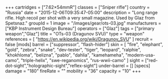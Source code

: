 +++
cartridges = ["7.62×54mmR"]
classes = ["Sniper rifle"]
country = "Russia"
date = "2015-12-06T09:35:47-05:00"
description = "Long range rifle. High recoil per shot with a very small magazine. Used by Glaz from Spetsnaz."
groupId = 1
image = "/images/gear/ots-03.jpg"
manufacturers = ["KBP Instrument Design Bureau"]
operators = ["Glaz"]
tags = ["primary weapon","Glaz"]
title = "OTs-03 (Dragunov SVU)"
type = "weapon"
references = [
  "https://en.wikipedia.org/wiki/Dragunov_SVU"
]
recruit = false
[mods]
  barrel = ["suppressor", "flash-hider"]
  skin = [
    "fire",
    "elephant",
    "gold",
    "zebra",
    "snake",
    "dev-tester",
    "tiger",
    "leopard",
    "ralphie",
    "khokhloma",
    "belizna",
    "pablo",
    "dahlia",
    "kamehameha",
    "modern-usa-camo",
    "triple-helix",
    "swe-reganomics",
    "rus-wwii-camo"
  ]
  sight = ["red-dot-sight","holographic-sight","reflex-sight"]
  under-barrel = []
[specs]
  damage = "180"
  fireRate = ""
  mobility = "36"
  capacity = "10"
+++
